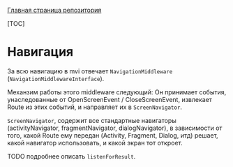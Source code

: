 [Главная страница репозитория](../docs/main.md)

[TOC]

# Навигация
За всю навигацию в mvi отвечает `NavigationMiddleware` (`NavigationMiddlewareInterface`).

Механзим работы этого middleware следующий: 
Он принимает события, унаследованные от OpenScreenEvent / CloseScreenEvent, извлекает Route из этих событий, и направляет их в 
`ScreenNavigator`. 

`ScreenNavigator`, содержит все стандартные навигаторы (activityNavigator, fragmentNavigator, dialogNavigator), в зависимости от того, какой Route ему передан (Activity, Fragment, Dialog, итд) решает, какой навигатор использовать, и какой экран тот откроет. 

TODO подробнее описать `listenForResult`.
